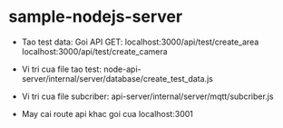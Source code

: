 # sample-nodejs-server

+ Tao test data: Goi API GET: 
    localhost:3000/api/test/create_area
    localhost:3000/api/test/create_camera
+ Vi tri cua file tao test: node-api-server/internal/server/database/create_test_data.js
+ Vi tri cua file subcriber: api-server/internal/server/mqtt/subcriber.js

+ May cai route api khac goi cua localhost:3001
